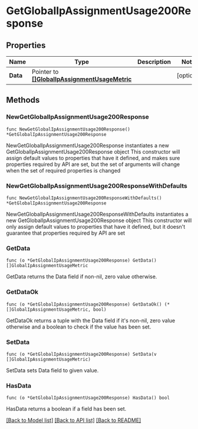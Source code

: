 # GetGlobalIpAssignmentUsage200Response

## Properties

Name | Type | Description | Notes
------------ | ------------- | ------------- | -------------
**Data** | Pointer to [**[]GlobalIpAssignmentUsageMetric**](GlobalIpAssignmentUsageMetric.md) |  | [optional] 

## Methods

### NewGetGlobalIpAssignmentUsage200Response

`func NewGetGlobalIpAssignmentUsage200Response() *GetGlobalIpAssignmentUsage200Response`

NewGetGlobalIpAssignmentUsage200Response instantiates a new GetGlobalIpAssignmentUsage200Response object
This constructor will assign default values to properties that have it defined,
and makes sure properties required by API are set, but the set of arguments
will change when the set of required properties is changed

### NewGetGlobalIpAssignmentUsage200ResponseWithDefaults

`func NewGetGlobalIpAssignmentUsage200ResponseWithDefaults() *GetGlobalIpAssignmentUsage200Response`

NewGetGlobalIpAssignmentUsage200ResponseWithDefaults instantiates a new GetGlobalIpAssignmentUsage200Response object
This constructor will only assign default values to properties that have it defined,
but it doesn't guarantee that properties required by API are set

### GetData

`func (o *GetGlobalIpAssignmentUsage200Response) GetData() []GlobalIpAssignmentUsageMetric`

GetData returns the Data field if non-nil, zero value otherwise.

### GetDataOk

`func (o *GetGlobalIpAssignmentUsage200Response) GetDataOk() (*[]GlobalIpAssignmentUsageMetric, bool)`

GetDataOk returns a tuple with the Data field if it's non-nil, zero value otherwise
and a boolean to check if the value has been set.

### SetData

`func (o *GetGlobalIpAssignmentUsage200Response) SetData(v []GlobalIpAssignmentUsageMetric)`

SetData sets Data field to given value.

### HasData

`func (o *GetGlobalIpAssignmentUsage200Response) HasData() bool`

HasData returns a boolean if a field has been set.


[[Back to Model list]](../README.md#documentation-for-models) [[Back to API list]](../README.md#documentation-for-api-endpoints) [[Back to README]](../README.md)


